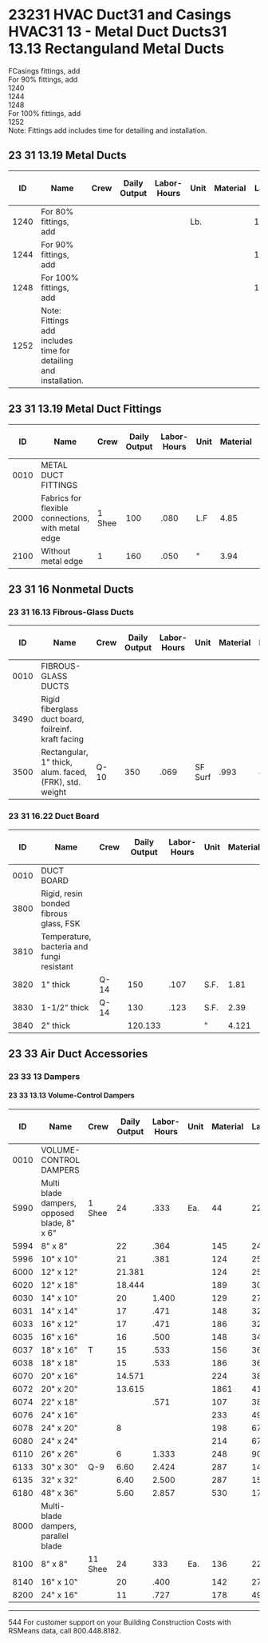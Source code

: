 # 23231 HVAC Duct31 and Casings HVAC31 13 - Metal Duct Ducts31 13.13 Rectanguland Metal Ducts

FCasings fittings, add  
For 90% fittings, add  
1240  
1244  
1248  
For 100% fittings, add  
1252  
Note: Fittings add includes time for detailing and installation.

## 23 31 13.19 Metal Ducts

| ID    | Name                                      | Crew | Daily Output | Labor-Hours | Unit     | Material | Labor | Equipment | Total | Total Incl O&P |
|-------|-------------------------------------------|------|--------------|-------------|----------|----------|-------|-----------|-------|----------------|
| 1240  | For 80% fittings, add                     |      |              |             | Lb.      |          | 124%  |           |       |                |
| 1244  | For 90% fittings, add                     |      |              |             |          |          | 147%  |           |       |                |
| 1248  | For 100% fittings, add                    |      |              |             |          |          | 169%  |           |       |                |
| 1252  | Note: Fittings add includes time for detailing and installation. |      |              |             |          |          |       |           |       |                |

## 23 31 13.19 Metal Duct Fittings

| ID    | Name                                      | Crew | Daily Output | Labor-Hours | Unit     | Material | Labor | Equipment | Total | Total Incl O&P |
|-------|-------------------------------------------|------|--------------|-------------|----------|----------|-------|-----------|-------|----------------|
| 0010  | METAL DUCT FITTINGS                       |      |              |             |          |          |       |           |       |                |
| 2000  | Fabrics for flexible connections, with metal edge | 1 Shee | 100          | .080       | L.F      | 4.85     | 5.40  |           | 10.25 | 13.50          |
| 2100  | Without metal edge                        | 1    | 160          | .050        | "        | 3.94     | 3.38  |           | 7.32  | 9.45           |

## 23 31 16 Nonmetal Ducts

### 23 31 16.13 Fibrous-Glass Ducts

| ID    | Name                                      | Crew | Daily Output | Labor-Hours | Unit     | Material | Labor | Equipment | Total | Total Incl O&P |
|-------|-------------------------------------------|------|--------------|-------------|----------|----------|-------|-----------|-------|----------------|
| 0010  | FIBROUS-GLASS DUCTS                       |      |              |             |          |          |       |           |       |                |
| 3490  | Rigid fiberglass duct board, foilreinf. kraft facing |        |              |             |          |          |       |           |       |                |
| 3500  | Rectangular, 1" thick, alum. faced, (FRK), std. weight | Q-10 | 350          | .069        | SF Surf  | .993     | 4.32  |           | 5.25  | 7.50           |

### 23 31 16.22 Duct Board

| ID    | Name                                      | Crew | Daily Output | Labor-Hours | Unit     | Material | Labor | Equipment | Total | Total Incl O&P |
|-------|-------------------------------------------|------|--------------|-------------|----------|----------|-------|-----------|-------|----------------|
| 0010  | DUCT BOARD                                |      |              |             |          |          |       |           |       |                |
| 3800  | Rigid, resin bonded fibrous glass, FSK     |      |              |             |          |          |       |           |       |                |
| 3810  | Temperature, bacteria and fungi resistant  |      |              |             |          |          |       |           |       |                |
| 3820  | 1" thick                                  | Q-14 | 150          | .107        | S.F.     | 1.81     | 6.05  |           | 7.86  | 11.25          |
| 3830  | 1-1/2" thick                              | Q-14 | 130          | .123        | S.F.     | 2.39     | 7     |           | 9.39  | 13.35          |
| 3840  | 2" thick                                  |      | 120.133      |             | "        | 4.121    | 7.55  |           | 11.67 | 16.15          |

## 23 33 Air Duct Accessories

### 23 33 13 Dampers

#### 23 33 13.13 Volume-Control Dampers

| ID    | Name                                      | Crew | Daily Output | Labor-Hours | Unit     | Material | Labor | Equipment | Total | Total Incl O&P |
|-------|-------------------------------------------|------|--------------|-------------|----------|----------|-------|-----------|-------|----------------|
| 0010  | VOLUME-CONTROL DAMPERS                    |      |              |             |          |          |       |           |       |                |
| 5990  | Multi blade dampers, opposed blade, 8" x 6" | 1 Shee | 24           | .333        | Ea.      | 44       | 22.50 |           | 66.50 | 82             |
| 5994  | 8" x 8"                                   |      | 22           | .364        |          | 145      | 24.50 |           | 169.50| 197            |
| 5996  | 10" x 10"                                 |      | 21           | .381        |          | 124      | 25.50 |           | 149.50| 175            |
| 6000  | 12" x 12"                                 |      | 21.381       |             |          | 124      | 25.50 |           | 149.50| 175            |
| 6020  | 12" x 18"                                 |      | 18.444       |             |          | 189      | 30    |           | 219   | 253            |
| 6030  | 14" x 10"                                 |      | 20           | 1.400       |          | 129      | 27    |           | 156   | 183            |
| 6031  | 14" x 14"                                 |      | 17           | .471        |          | 148      | 32    |           | 180   | 210            |
| 6033  | 16" x 12"                                 |      | 17           | .471        |          | 186      | 32    |           | 218   | 252            |
| 6035  | 16" x 16"                                 |      | 16           | .500        |          | 148      | 34    |           | 182   | 213            |
| 6037  | 18" x 16"                                 | T    | 15           | .533        |          | 156      | 36    |           | 192   | 226            |
| 6038  | 18" x 18"                                 |      | 15           | .533        |          | 186      | 36    |           | 222   | 260            |
| 6070  | 20" x 16"                                 |      | 14.571       |             |          | 224      | 38.50 |           | 262.50| 305            |
| 6072  | 20" x 20"                                 |      | 13.615       |             |          | 1861     | 41.50 |           | 227.50| 268            |
| 6074  | 22" x 18"                                 |      |              | .571        |          | 107      | 38.50 |           | 145.50| 176            |
| 6076  | 24" x 16"                                 |      |              |             |          | 233      | 49    |           | 282   | 330            |
| 6078  | 24" x 20"                                 |      | 8            |             |          | 198      | 67.50 |           | 265.50| 320            |
| 6080  | 24" x 24"                                 |      |              |             |          | 214      | 67.50 |           | 281.50| 335            |
| 6110  | 26" x 26"                                 |      | 6            | 1.333       |          | 248      | 90    |           | 338   | 410            |
| 6133  | 30" x 30"                                 | Q-9  | 6.60         | 2.424       |          | 287      | 147   |           | 434   | 535            |
| 6135  | 32" x 32"                                 |      | 6.40         | 2.500       |          | 287      | 152   |           | 439   | 545            |
| 6180  | 48" x 36"                                 |      | 5.60         | 2.857       |          | 530      | 174   |           | 704   | 845            |
| 8000  | Multi-blade dampers, parallel blade       |      |              |             |          |          |       |           |       |                |
| 8100  | 8" x 8"                                   | 11 Shee | 24        | 333         | Ea.      | 136      | 22.50 |           | 158.50| 184            |
| 8140  | 16" x 10"                                 |      | 20           | .400        |          | 142      | 27    |           | 169   | 197            |
| 8200  | 24" x 16"                                 |      | 11           | .727        |          | 178      | 49    |           | 227   | 269            |

---

544 For customer support on your Building Construction Costs with RSMeans data, call 800.448.8182.